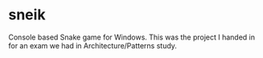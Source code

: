 # sneik
Console based Snake game for Windows. This was the project I handed in for an exam we had in Architecture/Patterns study.
